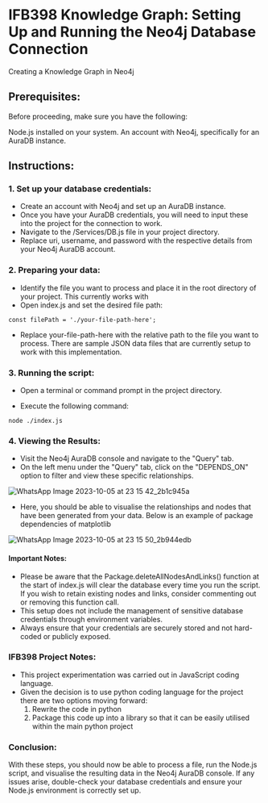 # IFB398 Knowledge Graph: Setting Up and Running the Neo4j Database Connection
Creating a Knowledge Graph in Neo4j 


## Prerequisites:
Before proceeding, make sure you have the following:

Node.js installed on your system.
An account with Neo4j, specifically for an AuraDB instance.

## Instructions:
### 1. Set up your database credentials:
- Create an account with Neo4j and set up an AuraDB instance.
- Once you have your AuraDB credentials, you will need to input these into the project for the connection to work.
- Navigate to the /Services/DB.js file in your project directory.
- Replace uri, username, and password with the respective details from your Neo4j AuraDB account.

### 2. Preparing your data:
- Identify the file you want to process and place it in the root directory of your project. This currently works with
- Open index.js and set the desired file path:

`const filePath = './your-file-path-here';`

- Replace your-file-path-here with the relative path to the file you want to process. There are sample JSON data files that are currently setup to work with this implementation.

### 3. Running the script:
- Open a terminal or command prompt in the project directory.

- Execute the following command:

`node ./index.js`

### 4. Viewing the Results:
- Visit the Neo4j AuraDB console and navigate to the "Query" tab.
- On the left menu under the "Query" tab, click on the "DEPENDS_ON" option to filter and view these specific relationships.

![WhatsApp Image 2023-10-05 at 23 15 42_2b1c945a](https://github.com/helyhan/IFB398_knowledgeGraph/assets/97140666/df34f5c6-4bdb-4dd1-bbf8-5123cb5305e7)

- Here, you should be able to visualise the relationships and nodes that have been generated from your data. Below is an example of package dependencies of matplotlib

![WhatsApp Image 2023-10-05 at 23 15 50_2b944edb](https://github.com/helyhan/IFB398_knowledgeGraph/assets/97140666/3698d5a3-2427-4069-a51d-e6528b89a2d5)

#### Important Notes:
- Please be aware that the Package.deleteAllNodesAndLinks() function at the start of index.js will clear the database every time you run the script. If you wish to retain existing nodes and links, consider commenting out or removing this function call.
- This setup does not include the management of sensitive database credentials through environment variables. 
- Always ensure that your credentials are securely stored and not hard-coded or publicly exposed.

### IFB398 Project Notes:
- This project experimentation was carried out in JavaScript coding language.
- Given the decision is to use python coding language for the project there are two options moving forward:
    1. Rewrite the code in python
    2. Package this code up into a library so that it can be easily utilised within the main python project

### Conclusion:
With these steps, you should now be able to process a file, run the Node.js script, and visualise the resulting data
in the Neo4j AuraDB console. If any issues arise, double-check your database credentials and ensure your Node.js environment is correctly set up.
